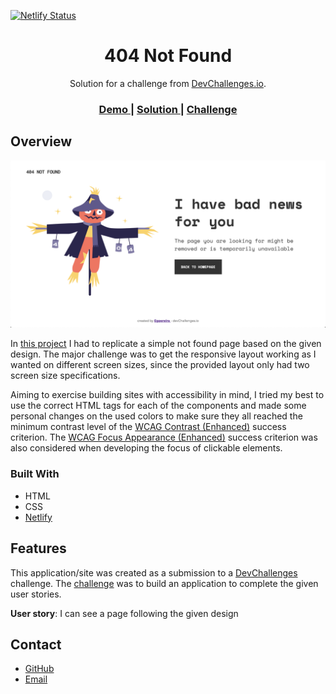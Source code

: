 [![Netlify Status](https://api.netlify.com/api/v1/badges/ad68311d-c260-485b-a7aa-2337fa714d23/deploy-status)](https://app.netlify.com/sites/egpereira-devchallenge-01/deploys)

<h1 align="center">404 Not Found</h1>

<div align="center">
   Solution for a challenge from  <a href="http://devchallenges.io" target="_blank">DevChallenges.io</a>.
</div>

<div align="center">
  <h3>
    <a href="https://egpereira-devchallenge-01.netlify.app/">
      Demo
    </a>
    <span> | </span>
    <a href="https://devchallenges.io/solutions/PDMoh6USW905dfQc49OY">
      Solution
    </a>
    <span> | </span>
    <a href="https://devchallenges.io/challenges/wBunSb7FPrIepJZAg0sY">
      Challenge
    </a>
  </h3>
</div>

## Overview

![Project screenshot](./assets/preview.png)

In [this project](https://egpereira-devchallenge-01.netlify.app/) I had to replicate a simple not found page based on the given design. The major challenge was to get the responsive layout working as I wanted on different screen sizes, since the provided layout only had two screen size specifications.

Aiming to exercise building sites with accessibility in mind, I tried my best to use the correct HTML tags for each of the components and made some personal changes on the used colors to make sure they all reached the minimum contrast level of the [WCAG Contrast (Enhanced)](https://www.w3.org/WAI/WCAG21/Understanding/contrast-enhanced) success criterion. The [WCAG Focus Appearance (Enhanced)](https://w3c.github.io/wcag/understanding/focus-appearance-enhanced) success criterion was also considered when developing the focus of clickable elements.

### Built With

- HTML
- CSS
- [Netlify](https://www.netlify.com/)

## Features

This application/site was created as a submission to a [DevChallenges](https://devchallenges.io/challenges) challenge. The [challenge](https://devchallenges.io/challenges/wBunSb7FPrIepJZAg0sY) was to build an application to complete the given user stories.

**User story**: I can see a page following the given design

## Contact

- [GitHub](https://github.com/Egpereira)
- [Email](mailto:egpereira05@gmail.com)
